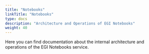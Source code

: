 ```yaml
---
title: "Notebooks"
linkTitle: "Notebooks"
type: docs
description: "Architecture and Operations of EGI Notebooks"
weight: 40
---
```


Here you can find documentation about the internal architecture and
operations of the EGI Notebooks service.
